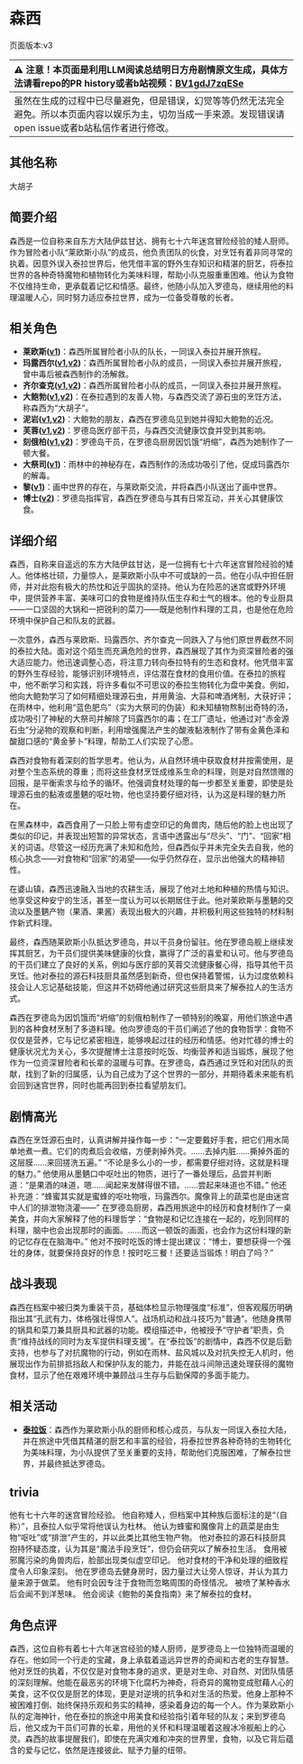 # 森西
页面版本:v3
 

| :warning: 注意！本页面是利用LLM阅读总结明日方舟剧情原文生成，具体方法请看repo的PR history或者b站视频：[BV1gdJ7zqESe](https://www.bilibili.com/video/BV1gdJ7zqESe/)         |
|:----------------------------|
| 虽然在生成的过程中已尽量避免，但是错误，幻觉等等仍然无法完全避免。所以本页面内容以娱乐为主，切勿当成一手来源。发现错误请open issue或者b站私信作者进行修改。|



## 其他名称
大胡子
## 简要介绍
森西是一位自称来自东方大陆伊兹甘达、拥有七十六年迷宫冒险经验的矮人厨师。作为冒险者小队“莱欧斯小队”的成员，他负责团队的伙食，对烹饪有着非同寻常的执着。因意外误入泰拉世界后，他凭借丰富的野外生存知识和精湛的厨艺，将泰拉世界的各种奇特魔物和植物转化为美味料理，帮助小队克服重重困难。他认为食物不仅维持生命，更承载着记忆和情感。最终，他随小队加入罗德岛，继续用他的料理温暖人心，同时努力适应泰拉世界，成为一位备受尊敬的长者。
## 相关角色
-   **莱欧斯([v1](../chars/char_4142_laios.md))**：森西所属冒险者小队的队长，一同误入泰拉并展开旅程。
-   **玛露西尔([v1](../chars/char_4141_marcil.md),[v2](char_4141_marcil.md))**：森西所属冒险者小队的成员，一同误入泰拉并展开旅程，曾中毒后被森西制作的汤解救。
-   **齐尔查克([v1](../chars/char_4144_chilc.md),[v2](char_4144_chilc.md))**：森西所属冒险者小队的成员，一同误入泰拉并展开旅程。
-   **大鲍勃([v1](../chars/extended_char_da_bao_bo.md),[v2](extended_char_da_bao_bo.md))**：在泰拉遇到的友善人物，与森西交流了源石虫的烹饪方法，称森西为“大胡子”。
-   **泥岩([v1](../chars/char_311_mudrok.md),[v2](char_311_mudrok.md))**：大鲍勃的朋友，森西在罗德岛见到她并得知大鲍勃的近况。
-   **芙蓉([v1](../chars/char_120_hibisc.md),[v2](char_120_hibisc.md))**：罗德岛医疗部干员，与森西交流健康饮食并受到其影响。
-   **刻俄柏([v1](../chars/char_2013_cerber.md),[v2](char_2013_cerber.md))**：罗德岛干员，在罗德岛厨房因饥饿“坍缩”，森西为她制作了一顿大餐。
-   **大祭司([v1](../chars/extended_char_da_ji_si.md))**：雨林中的神秘存在，森西制作的汤成功吸引了他，促成玛露西尔的解毒。
-   **黎([v1](../chars/extended_char_li.md))**：画中世界的存在，与莱欧斯交流，并将森西小队送出了画中世界。
-   **博士([v2](extended_char_bo_shi.md))**：罗德岛指挥官，森西在罗德岛与其有日常互动，并关心其健康饮食。
## 详细介绍
森西，自称来自遥远的东方大陆伊兹甘达，是一位拥有七十六年迷宫冒险经验的矮人。他体格壮硕，力量惊人，是莱欧斯小队中不可或缺的一员。他在小队中担任厨师，并对此抱有极大的热忱和近乎固执的坚持。他认为在险恶的迷宫或野外环境中，提供营养丰富、美味可口的食物是维持队伍生存和士气的根本。他的专业厨具——一口坚固的大锅和一把锐利的菜刀——既是他制作料理的工具，也是他在危险环境中保护自己和队友的武器。

一次意外，森西与莱欧斯、玛露西尔、齐尔查克一同跌入了与他们原世界截然不同的泰拉大陆。面对这个陌生而充满危险的世界，森西展现了其作为资深冒险者的强大适应能力。他迅速调整心态，将注意力转向泰拉特有的生态和食材。他凭借丰富的野外生存经验，能够识别环境特点，评估潜在食材的食用价值。在泰拉的旅程中，他不断学习和实践，将许多看似不可思议的泰拉生物转化为盘中美食。例如，他向大鲍勃学习了如何精细处理源石虫，并用黄油、大蒜和啤酒烤制，大获好评；在雨林中，他利用“蓝色肥鸟”（实为大祭司的伪装）和未知植物熬制出奇特的汤，成功吸引了神秘的大祭司并解除了玛露西尔的毒；在工厂遗址，他通过对“赤金源石虫”分泌物的观察和判断，利用增强魔法产生的酸液黏液制作了带有金黄色泽和酸甜口感的“黄金萝卜”料理，帮助工人们实现了心愿。

森西对食物有着深刻的哲学思考。他认为，从自然环境中获取食材并按需使用，是对整个生态系统的尊重；而将这些食材烹饪成维系生命的料理，则是对自然馈赠的回报，是平衡索求与给予的循环。他强调食材处理的每一步都至关重要，即使是处理源石虫的黏液或墨魉的呕吐物，他也坚持要仔细对待，认为这是料理的魅力所在。

在黑森林中，森西食用了一只脸上带有虚空印记的角兽肉，随后他的脸上也出现了类似的印记，并表现出短暂的异常状态，言语中透露出与“尽头”、“门”、“回家”相关的词语。尽管这一经历充满了未知和危险，但森西似乎并未完全失去自我，他的核心执念——对食物和“回家”的渴望——似乎仍然存在，显示出他强大的精神韧性。

在婆山镇，森西迅速融入当地的农耕生活，展现了他对土地和种植的热情与知识。他享受这种安宁的生活，甚至一度认为可以长期居住于此。他对莱欧斯与墨魉的交流以及墨魉产物（果酒、果酱）表现出极大的兴趣，并积极利用这些独特的材料制作新式料理。

最终，森西随莱欧斯小队抵达罗德岛，并以干员身份留驻。他在罗德岛舰上继续发挥其厨艺，为干员们提供美味健康的伙食，赢得了广泛的喜爱和认可。他与罗德岛的干员们建立了良好的关系，例如与医疗部的芙蓉交流健康餐心得，指导其他干员烹饪。他对泰拉的源石科技厨具虽然感到新奇，但也保持着警惕，认为过度依赖科技会让人忘记基础技能，但这并不妨碍他通过研究这些厨具来了解泰拉人的生活方式。

森西在罗德岛为因饥饿而“坍缩”的刻俄柏制作了一顿特别的晚宴，用他们旅途中遇到的各种食材烹制了多道料理。他向罗德岛的干员们阐述了他的食物哲学：食物不仅仅是营养，它与记忆紧密相连，能够唤起过往的经历和情感。他对忙碌的博士的健康状况尤为关心，多次提醒博士注意按时吃饭、均衡营养和适当锻炼，展现了他作为一位资深冒险者和长辈的温暖与可靠。在罗德岛，森西通过烹饪和对团队的贡献，找到了新的归属感，认为自己成为了这个世界的一部分，并期待着未来能有机会回到迷宫世界，同时也能再回到泰拉看望朋友们。
## 剧情高光
森西在烹饪源石虫时，认真讲解并操作每一步：“一定要戴好手套，把它们用水简单地煮一煮。它们的肉煮后会收缩，方便剥掉外壳。......去掉内脏......撕掉外面的这层膜......来回搓洗五遍。” “不论是多么小的一步，都需要仔细对待，这就是料理的魅力。”
他使用从墨魉口中呕吐出的物质，进行了一番处理后，品尝并判断道：“是果酒的味道，嗯......闻起来发酵得很不错。......尝起来味道也不错。” 他还补充道：“蜂蜜其实就是蜜蜂的呕吐物哦，玛露西尔。魔像背上的蔬菜也是由迷宫中人们的排泄物浇灌——”
在罗德岛厨房，森西用旅途中的经历和食材制作了一桌美食，并向大家解释了他的料理哲学：“食物是和记忆连接在一起的，吃到同样的料理，脑中也会出现那时的画面。......而这一顿饭的画面，也会作为这份料理的新的记忆存在在脑海中。”
他对不按时吃饭的博士提出建议：“博士，要想获得一个强壮的身体，就要保持良好的作息！按时吃三餐！还要适当锻炼！明白了吗？”
## 战斗表现
森西在档案中被归类为重装干员，基础体检显示物理强度“标准”，但客观履历明确指出其“孔武有力，体格强壮得惊人”。战场机动和战斗技巧为“普通”。他随身携带的锅具和菜刀兼具厨具和武器的功能。模组描述中，他被授予“守护者”职责，负责“维持战线的同时为友军提供料理支援”。在“泰拉饭”的剧情中，森西不仅是后勤支持，也参与了对抗魔物的行动，例如在雨林、盐风城以及对抗失控无人机时，他展现出作为前排抵挡敌人和保护队友的能力，并能在战斗间隙迅速处理获得的魔物食材，显示了他在艰难环境中兼顾战斗生存与后勤保障的多面手能力。
## 相关活动
-   **[泰拉饭](../stories/act36side.md)**：森西作为莱欧斯小队的厨师和核心成员，与队友一同误入泰拉大陆，并在旅途中凭借其精湛的厨艺和丰富的经验，将泰拉世界各种奇特的生物转化为美味料理，为小队提供了至关重要的支持，帮助他们克服困难，了解泰拉世界，并最终抵达罗德岛。
## trivia
他有七十六年的迷宫冒险经验。
他自称矮人，但档案中其种族后面标注的是“（自称）”，且泰拉人似乎常将他误认为杜林。
他认为蜂蜜和魔像背上的蔬菜是由生物“呕吐”或“排泄”产生的，并以此类比其他生物产物。
他对泰拉的源石科技厨具抱持怀疑态度，认为其是“魔法手段烹饪”，但仍会研究以了解泰拉生活。
食用被邪魔污染的角兽肉后，脸部出现类似虚空印记。
他对食材的干净和处理的细致程度令人印象深刻。
他在罗德岛去健身房时，因力量过大让旁人惊讶，并认为其力量来源于做菜。
他有时会因专注于食物而忽略周围的奇怪情况。
被喷了某种香水后会闻不到洋葱味。
他会阅读《鲍勃的美食指南》来了解泰拉的食材。
## 角色点评
森西，这位自称有着七十六年迷宫经验的矮人厨师，是罗德岛上一位独特而温暖的存在。他如同一个行走的宝藏，身上承载着遥远异世界的奇闻和古老的生存智慧。他对烹饪的执着，不仅仅是对食物本身的追求，更是对生命、对自然、对团队情感的深刻理解。他能在最恶劣的环境下化腐朽为神奇，将奇异的魔物变成慰藉人心的美食，这不仅仅是厨艺的体现，更是对逆境的抗争和对生活的热爱。他身上那种不被困难打倒、始终保持乐观和务实的精神，感染着身边的每一个人。作为莱欧斯小队的定海神针，他在泰拉的旅途中用美食和经验指引着年轻的队友；来到罗德岛后，他又成为干员们可靠的长辈，用他的关怀和料理温暖着这艘冰冷舰船上的心灵。森西的故事提醒我们，即使在充满灾难和冲突的世界里，食物，以及它背后蕴含的爱与记忆，依然是连接彼此、赋予力量的纽带。
